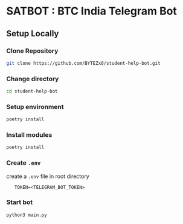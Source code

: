 # SATBOT : BTC India Telegram Bot

## Setup Locally

### Clone Repository

```bash
git clone https://github.com/BYTEZx0/student-help-bot.git
```

### Change directory

```bash
cd student-help-bot
```

### Setup environment

```bash
poetry install
```

### Install modules

```bash
poetry install
```

### Create `.env`

create a `.env` file in root directory

```env
   TOKEN=<TELEGRAM_BOT_TOKEN>
```

### Start bot

```bash
python3 main.py
```
